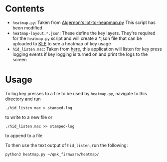 # Contents
- `heatmap.py`: Taken from 
[Algernon's lot-to-heapmap.py](https://github.com/algernon/ergodox-layout/blob/master/tools/log-to-heatmap.py)
This script has been modified
- `heatmap-layout.*.json`: These define the key layers. They're required for the `heatmap.py`
script and will create a *.json file that can be uploaded to [KLE](http://www.keyboard-layout-editor.com/#/)
to see a heatmap of key usage
- `hid_listen.mac`: Taken from [here](https://www.pjrc.com/teensy/hid_listen.html), this application
will listen for key press logging events if key logging is turned on and print the logs to the
screen

# Usage
To log key presses to a file to be used by `heatmap.py`, navigate to this directory and run
```
./hid_listen.mac > stamped-log
```
to write to a new file or
```
./hid_listen.mac >> stamped-log
```
to append to a file

To then use the text output of `hid_listen`, run the following:
```
python3 heatmap.py ~/qmk_firmware/heatmap/
```

